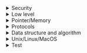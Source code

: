 <details>
<summary>Security</summary>

1. [github - mkcert](https://github.com/FiloSottile/mkcert)
</details>

<details>
<summary>Low level</summary>

1. [What Is Instruction Format ? | Addressing Mode, OPCODE , OPERAND Explained](https://youtu.be/jTa0w-MxFJE)
1. [Understanding Binary, Hexadecimal, Decimal (Base-10), and more](https://youtu.be/ZL-LhaaMTTE)
1. [저수준의 중요성](https://youtu.be/7aYbwgMoUdE)
</details>

<details>
<summary>Pointer/Memory</summary>

1. [Pointer Arithmetic (Addition)](https://youtu.be/FmptkK2XZ0w)
1. [This is 100% The Easiest Way to Understand Pointer Math in C/C++](https://youtu.be/q24-QTbKQS8)
1. [Structure Padding in C](https://youtu.be/aROgtACPjjg)
1. [What is memory padding](https://youtu.be/8wHoI-6R0CQ)

</details>

<details>
<summary>Protocols</summary>

1. [Pointer Arithmetic (Addition)](https://youtu.be/FmptkK2XZ0w)
1. [This is 100% The Easiest Way to Understand Pointer Math in C/C++](https://youtu.be/q24-QTbKQS8)
1. [What is RPC?](https://youtu.be/MdaGuP6-bKs)
</details>

<details>
<summary>Data structure and algorithm</summary>

1. [Binary Search Tree - Beau teaches JavaScript](https://youtu.be/5cU1ILGy6dM)

</details>

<details>
<summary>Unix/Linux/MacOS</summary>

1. [ArchLinux](https://wiki.archlinux.org/)
1. [Linux Command Line Tutorial For Beginners | Bash Terminal | Linux Terminal](https://youtube.com/playlist?list=PLS1QulWo1RIb9WVQGJ_vh-RQusbZgO_As)
1. [Shell Scripting Tutorial for Beginners](https://youtube.com/playlist?list=PLS1QulWo1RIYmaxcEqw5JhK3b-6rgdWO_)
1. [Homebrew Tutorial: Simplify Software Installation on Mac Using This Package Manager](https://youtu.be/SELYgZvAZbU)
1. [Linux File permissions and Ownership Explained](https://youtu.be/k1yzI7c6Fzk)

</details>

<details>
<summary>Test</summary>

1. [[10분 테코톡] 이프의 성능 테스트](https://youtu.be/IcSdPhxCn9Y)
</details>

